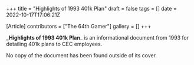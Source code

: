 +++
title = "Highlights of 1993 401k Plan"
draft = false
tags = []
date = 2022-10-17T17:06:21Z

[Article]
contributors = ["The 64th Gamer"]
gallery = []
+++

**_Highlights of 1993 401k Plan**_ is an informational document from 1993 for detailing 401k plans to CEC employees.

No copy of the document has been found outside of its cover.